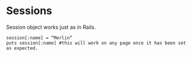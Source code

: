 # Sessions

Session object works just as in Rails.

```crystal
session[:name] = “Merlin”
puts session[:name] #this will work on any page once it has been set as expected.
```



